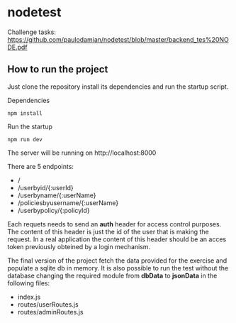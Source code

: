# nodetest

Challenge tasks: https://github.com/paulodamian/nodetest/blob/master/backend_tes%20NODE.pdf

## How to run the project

Just clone the repository install its dependencies and run the startup script.

Dependencies
```
npm install
```

Run the startup
```
npm run dev
```

The server will be running on http://localhost:8000

There are 5 endpoints:
* /
* /userbyid/{:userId}
* /userbyname/{:userName}
* /policiesbyusername/{:userName}
* /userbypolicy/{:policyId}

Each requets needs to send an **auth** header for access control purposes. The content of this header is just the id of the user that is making the request. In a real application the content of this header should be an acces token previously obteined by a login mechanism. 

The final version of the project fetch the data provided for the exercise and populate a sqlite db in memory. It is also possible to run the test without the database changing the required module from **dbData** to **jsonData** in the following files:
* index.js
* routes/userRoutes.js
* routes/adminRoutes.js
